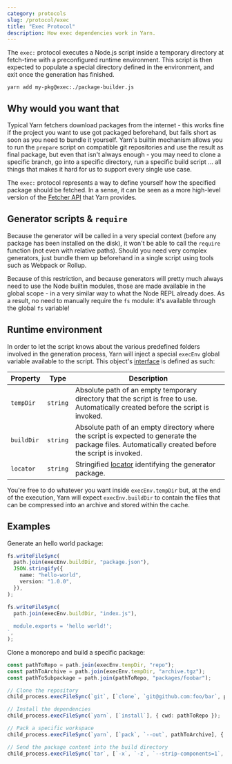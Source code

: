 ```yaml
---
category: protocols
slug: /protocol/exec
title: "Exec Protocol"
description: How exec dependencies work in Yarn.
---
```


The `exec:` protocol executes a Node.js script inside a temporary directory at fetch-time with a preconfigured runtime environment. This script is then expected to populate a special directory defined in the environment, and exit once the generation has finished.

```
yarn add my-pkg@exec:./package-builder.js
```

## Why would you want that

Typical Yarn fetchers download packages from the internet - this works fine if the project you want to use got packaged beforehand, but fails short as soon as you need to bundle it yourself. Yarn's builtin mechanism allows you to run the `prepare` script on compatible git repositories and use the result as final package, but even that isn't always enough - you may need to clone a specific branch, go into a specific directory, run a specific build script ... all things that makes it hard for us to support every single use case.

The `exec:` protocol represents a way to define yourself how the specified package should be fetched. In a sense, it can be seen as a more high-level version of the [Fetcher API](/advanced/lexicon#fetcher) that Yarn provides.

## Generator scripts & `require`

Because the generator will be called in a very special context (before any package has been installed on the disk), it won't be able to call the `require` function (not even with relative paths). Should you need very complex generators, just bundle them up beforehand in a single script using tools such as Webpack or Rollup.

Because of this restriction, and because generators will pretty much always need to use the Node builtin modules, those are made available in the global scope - in a very similar way to what the Node REPL already does. As a result, no need to manually require the `fs` module: it's available through the global `fs` variable!

## Runtime environment

In order to let the script knows about the various predefined folders involved in the generation process, Yarn will inject a special `execEnv` global variable available to the script. This object's [interface](/api/plugin-exec/interface/ExecEnv) is defined as such:

| Property   | Type     | Description                                                                                                                                         |
| ---------- | -------- | --------------------------------------------------------------------------------------------------------------------------------------------------- |
| `tempDir`  | `string` | Absolute path of an empty temporary directory that the script is free to use. Automatically created before the script is invoked.                   |
| `buildDir` | `string` | Absolute path of an empty directory where the script is expected to generate the package files. Automatically created before the script is invoked. |
| `locator`  | `string` | Stringified [locator](/advanced/lexicon#locator) identifying the generator package.                                                                 |

You're free to do whatever you want inside `execEnv.tempDir` but, at the end of the execution, Yarn will expect `execEnv.buildDir` to contain the files that can be compressed into an archive and stored within the cache.

## Examples

Generate an hello world package:

```ts
fs.writeFileSync(
  path.join(execEnv.buildDir, "package.json"),
  JSON.stringify({
    name: "hello-world",
    version: "1.0.0",
  }),
);

fs.writeFileSync(
  path.join(execEnv.buildDir, "index.js"),
  `
  module.exports = 'hello world!';
`,
);
```

Clone a monorepo and build a specific package:

```ts
const pathToRepo = path.join(execEnv.tempDir, "repo");
const pathToArchive = path.join(execEnv.tempDir, "archive.tgz");
const pathToSubpackage = path.join(pathToRepo, "packages/foobar");

// Clone the repository
child_process.execFileSync(`git`, [`clone`, `git@github.com:foo/bar`, pathToRepo]);

// Install the dependencies
child_process.execFileSync(`yarn`, [`install`], { cwd: pathToRepo });

// Pack a specific workspace
child_process.execFileSync(`yarn`, [`pack`, `--out`, pathToArchive], { cwd: pathToSubpackage });

// Send the package content into the build directory
child_process.execFileSync(`tar`, [`-x`, `-z`, `--strip-components=1`, `-f`, pathToArchive, `-C`, execEnv.buildDir]);
```
